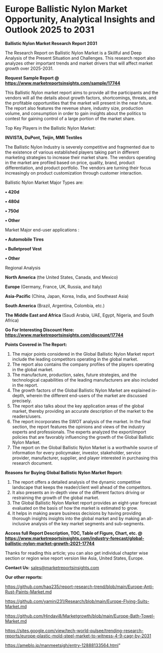  # Europe Ballistic Nylon Market Opportunity, Analytical Insights and Outlook 2025 to 2031

<strong>Ballistic Nylon Market Research Report 2031</strong>

The Research Report on Ballistic Nylon Market is a Skillful and Deep Analysis of the Present Situation and Challenges. This research report also analyzes other important trends and market drivers that will affect market growth over 2025-2031.

<strong>Request Sample Report @ <a href=https://www.marketreportsinsights.com/sample/17744>https://www.marketreportsinsights.com/sample/17744</a></strong>

This Ballistic Nylon market report aims to provide all the participants and the vendors will all the details about growth factors, shortcomings, threats, and the profitable opportunities that the market will present in the near future. The report also features the revenue share, industry size, production volume, and consumption in order to gain insights about the politics to contest for gaining control of a large portion of the market share.

Top Key Players in the Ballistic Nylon Market:

<strong>INVISTA, DuPont, Teijin, MMI Textiles</strong>

The Ballistic Nylon Industry is severely competitive and fragmented due to the existence of various established players taking part in different marketing strategies to increase their market share. The vendors operating in the market are profiled based on price, quality, brand, product differentiation, and product portfolio. The vendors are turning their focus increasingly on product customization through customer interaction.

Ballistic Nylon Market Major Types are:

<strong>• 420d

• 480d

• 750d

• Other</strong>

Market Major end-user applications :

<strong>• Automobile Tires

• Bulletproof Vest

• Other</strong>

Regional Analysis

</u><strong><b>North America</b></strong> (the United States, Canada, and Mexico)

<strong><b>Europe </b></strong>(Germany, France, UK, Russia, and Italy)

<strong><b>Asia-Pacific</b></strong> (China, Japan, Korea, India, and Southeast Asia)

<strong><b>South America</b></strong> (Brazil, Argentina, Colombia, etc.)

<strong><b>The Middle East and Africa</b></strong> (Saudi Arabia, UAE, Egypt, Nigeria, and South Africa)

<strong>Go For Interesting Discount Here: <a href=https://www.marketreportsinsights.com/discount/17744>https://www.marketreportsinsights.com/discount/17744</a></strong>

<strong>Points Covered in The Report:</strong>
<ol>
  <li>The major points considered in the Global Ballistic Nylon Market report include the leading competitors operating in the global market.</li>
  <li>The report also contains the company profiles of the players operating in the global market.</li>
  <li>The manufacture, production, sales, future strategies, and the technological capabilities of the leading manufacturers are also included in the report.</li>
  <li>The growth factors of the Global Ballistic Nylon Market are explained in-depth, wherein the different end-users of the market are discussed precisely.</li>
  <li>The report also talks about the key application areas of the global market, thereby providing an accurate description of the market to the readers/users.</li>
  <li>The report incorporates the SWOT analysis of the market. In the final section, the report features the opinions and views of the industry experts and professionals. The experts analyzed the export/import policies that are favorably influencing the growth of the Global Ballistic Nylon Market.</li>
  <li>The report on the Global Ballistic Nylon Market is a worthwhile source of information for every policymaker, investor, stakeholder, service provider, manufacturer, supplier, and player interested in purchasing this research document.</li>
</ol>
<strong>Reasons for Buying Global Ballistic Nylon Market Report:</strong>

<ol>
  <li>The report offers a detailed analysis of the dynamic competitive landscape that keeps the reader/client well ahead of the competitors.</li>
  <li>It also presents an in-depth view of the different factors driving or restraining the growth of the global market.</li>
  <li>The Global Ballistic Nylon Market report provides an eight-year forecast evaluated on the basis of how the market is estimated to grow.</li>
  <li>It helps in making aware business decisions by having providing thorough insights insights into the global market and by making an all-inclusive analysis of the key market segments and sub-segments.</li>
</ol>
<strong>Access full Report Description, TOC, Table of Figure, Chart, etc. @ <a href=https://www.marketreportsinsights.com/industry-forecast/global-ballistic-nylon-market-growth-2021-17744>https://www.marketreportsinsights.com/industry-forecast/global-ballistic-nylon-market-growth-2021-17744</a></strong>


Thanks for reading this article; you can also get individual chapter wise section or region wise report version like Asia, United States, Europe.

<strong>Contact Us:</strong>
sales@marketreportsinsights.com

<strong>Our other reports:</strong>

<a href=https://github.com/haq235/report-research-trend/blob/main/Europe-Anti-Rust-Paints-Market.md>https://github.com/haq235/report-research-trend/blob/main/Europe-Anti-Rust-Paints-Market.md</a>

<a href=https://github.com/yamini231/Research/blob/main/Europe-Flying-Suits-Market.md>https://github.com/yamini231/Research/blob/main/Europe-Flying-Suits-Market.md</a>

<a href=https://github.com/Hindavi8/Marketgrowth/blob/main/Europe-Bath-Towel-Market.md>https://github.com/Hindavi8/Marketgrowth/blob/main/Europe-Bath-Towel-Market.md</a>

<a href=https://sites.google.com/view/tech-world-pulsee/trending-research-reports/europe-plastic-mold-steel-market-to-witness-4-9-cagr-by-2031>https://sites.google.com/view/tech-world-pulsee/trending-research-reports/europe-plastic-mold-steel-market-to-witness-4-9-cagr-by-2031</a>

<a href=https://ameblo.jp/manmeetsigh/entry-12888133564.html>https://ameblo.jp/manmeetsigh/entry-12888133564.html</a>"
